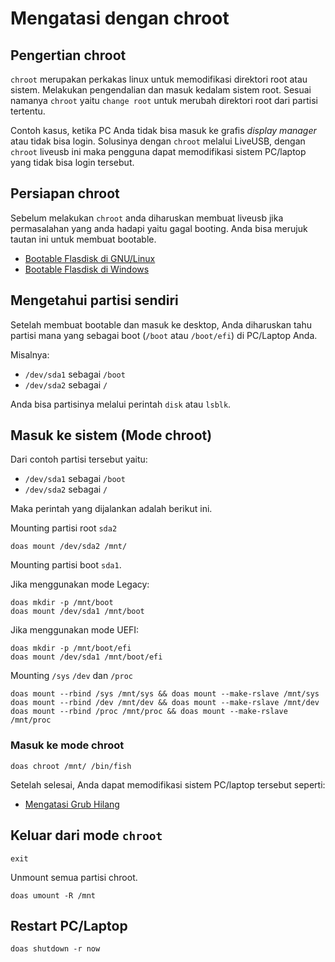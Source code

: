 # Mengatasi dengan chroot

## Pengertian chroot

`chroot` merupakan perkakas linux untuk memodifikasi direktori root atau sistem. Melakukan pengendalian dan masuk kedalam sistem root. Sesuai namanya `chroot` yaitu `change root` untuk merubah direktori root dari partisi tertentu.

Contoh kasus, ketika PC Anda tidak bisa masuk ke grafis _display manager_ atau tidak bisa login. Solusinya dengan `chroot` melalui LiveUSB, dengan `chroot` liveusb ini maka pengguna dapat memodifikasi sistem PC/laptop yang tidak bisa login tersebut.

## Persiapan chroot

Sebelum melakukan `chroot` anda diharuskan membuat liveusb jika permasalahan yang anda hadapi yaitu gagal booting. Anda bisa merujuk tautan ini untuk membuat bootable.

- [Bootable Flasdisk di GNU/Linux](http://../persiapan/bootable-linux.md)
- [Bootable Flasdisk di Windows](http://../persiapan/windows.md)

## Mengetahui partisi sendiri

Setelah membuat bootable dan masuk ke desktop, Anda diharuskan tahu partisi mana yang sebagai boot (`/boot` atau `/boot/efi`) di PC/Laptop Anda.

Misalnya:
- `/dev/sda1` sebagai `/boot`
- `/dev/sda2` sebagai `/`

Anda bisa partisinya melalui perintah `disk` atau `lsblk`.

## Masuk ke sistem (Mode chroot)

Dari contoh partisi tersebut yaitu:

- `/dev/sda1` sebagai `/boot`
- `/dev/sda2` sebagai `/`

Maka perintah yang dijalankan adalah berikut ini.

Mounting partisi root `sda2`

```
doas mount /dev/sda2 /mnt/
```

Mounting partisi boot `sda1`.

Jika menggunakan mode Legacy:

```
doas mkdir -p /mnt/boot
doas mount /dev/sda1 /mnt/boot
```

Jika menggunakan mode UEFI:

```
doas mkdir -p /mnt/boot/efi
doas mount /dev/sda1 /mnt/boot/efi
```

Mounting `/sys` `/dev` dan `/proc`

```
doas mount --rbind /sys /mnt/sys && doas mount --make-rslave /mnt/sys
doas mount --rbind /dev /mnt/dev && doas mount --make-rslave /mnt/dev
doas mount --rbind /proc /mnt/proc && doas mount --make-rslave /mnt/proc
```

### Masuk ke mode chroot

```
doas chroot /mnt/ /bin/fish
```

Setelah selesai, Anda dapat memodifikasi sistem PC/laptop tersebut seperti:

- [Mengatasi Grub Hilang](grub.md)

## Keluar dari mode `chroot`

```
exit
```

Unmount semua partisi chroot.
```
doas umount -R /mnt
```

## Restart PC/Laptop

```
doas shutdown -r now
```

